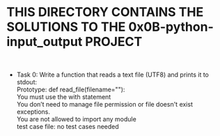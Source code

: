 # THIS DIRECTORY CONTAINS THE SOLUTIONS TO THE 0x0B-python-input_output PROJECT
<br>

* Task 0: Write a function that reads a text file (UTF8) and prints it to stdout: <br>
	Prototype: def read_file(filename=""): <br>
	You must use the with statement <br>
	You don’t need to manage file permission or file doesn't exist exceptions. <br>
	You are not allowed to import any module <br>
	test case file: no test cases needed <br>
<br>


